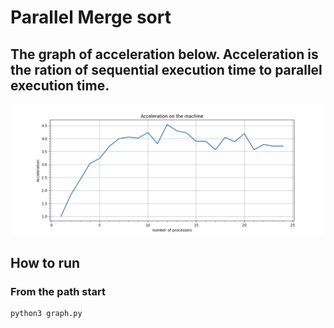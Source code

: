 # Parallel Merge sort
## The graph of acceleration below. Acceleration is the ration of sequential execution time to parallel execution time.

![Acceleration](Acceleration.png)

## How to run
### From the path start
```shell
python3 graph.py
```